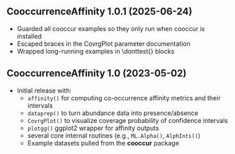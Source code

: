 ## CooccurrenceAffinity 1.0.1 (2025-06-24)

- Guarded all cooccur examples so they only run when cooccur is installed
- Escaped braces in the CovrgPlot parameter documentation
- Wrapped long-running examples in \donttest{} blocks


## CooccurrenceAffinity 1.0 (2023-05-02)

- Initial release with:
  - `affinity()` for computing co-occurrence affinity metrics and their intervals  
  - `dataprep()` to turn abundance data into presence/absence  
  - `CovrgPlot()` to visualize coverage probability of confidence intervals  
  - `plotgg()` ggplot2 wrapper for affinity outputs  
  - several core internal routines (e.g., `ML.Alpha()`, `AlphInts()`)
  - Example datasets pulled from the **cooccur** package
